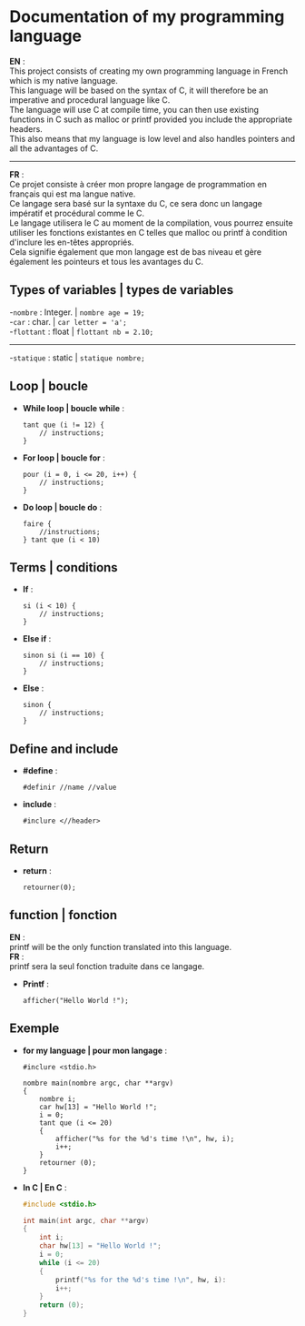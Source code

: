 # Documentation of my programming language
**EN** :  
This project consists of creating my own programming language in French which is my native language.  
This language will be based on the syntax of C, it will therefore be an imperative and procedural language like C.  
The language will use C at compile time, you can then use existing functions in C such as malloc or printf provided you include the appropriate headers.  
This also means that my language is low level and also handles pointers and all the advantages of C.
________________________________________________________________________________________________________________________________________________________________________________________________
**FR** :  
    Ce projet consiste à créer mon propre langage de programmation en français qui est ma langue native.  
    Ce langage sera basé sur la syntaxe du C, ce sera donc un langage impératif et procédural comme le C.  
    Le langage utilisera le C au moment de la compilation, vous pourrez ensuite utiliser les fonctions existantes en C telles que malloc ou printf à condition d'inclure les en-têtes appropriés.  
    Cela signifie également que mon langage est de bas niveau et gère également les pointeurs et tous les avantages du C.
## Types of variables | types de variables
-`nombre` : Integer. | `nombre age = 19;`  
-`car` : char. | `car letter = 'a';`  
-`flottant` : float | `flottant nb = 2.10;`
____________________________________________
-`statique` : static | `statique nombre;`
## Loop | boucle
- **While loop | boucle while** :
    ```mylang
    tant que (i != 12) {
        // instructions;
    }
- **For loop | boucle for** :
    ```mylang
    pour (i = 0, i <= 20, i++) {
        // instructions;
    }
- **Do loop | boucle do** :
    ```mylang
    faire {
        //instructions;
    } tant que (i < 10)
## Terms | conditions
- **If** :
    ```mylang
    si (i < 10) {
        // instructions;
    }
- **Else if** :
    ```mylang
    sinon si (i == 10) {
        // instructions;
    }
- **Else** :
    ```mylang
    sinon {
        // instructions;
    }
## Define and include
- **#define** :
    ```mylang
    #definir //name //value
- **include** :
    ```mylang
    #inclure <//header>
## Return
- **return** :
    ```mylang
    retourner(0);
## function | fonction
**EN** :  
    printf will be the only function translated into this language.  
**FR** :  
    printf sera la seul fonction traduite dans ce langage.  
- **Printf** :
    ```mylang
    afficher("Hello World !");
## Exemple
- **for my language | pour mon langage** :
    ```mylang
    #inclure <stdio.h>

    nombre main(nombre argc, char **argv)
    {
        nombre i;
        car hw[13] = "Hello World !";
        i = 0;
        tant que (i <= 20)
        {
            afficher("%s for the %d's time !\n", hw, i);
            i++;
        }
        retourner (0);
    }
- **In C | En C** :
    ```c
    #include <stdio.h>

    int main(int argc, char **argv)
    {
        int i;
        char hw[13] = "Hello World !";
        i = 0;
        while (i <= 20)
        {
            printf("%s for the %d's time !\n", hw, i):
            i++;
        }
        return (0);
    }